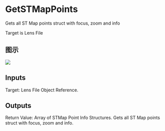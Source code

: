 # GetSTMapPoints

Gets all ST Map points struct with focus, zoom and info

Target is Lens File

## 图示

![]($-20221218-19405473.png)

## Inputs

Target: Lens File Object Reference.  

## Outputs

Return Value: Array of STMap Point Info Structures. Gets all ST Map points struct with focus, zoom and info.

